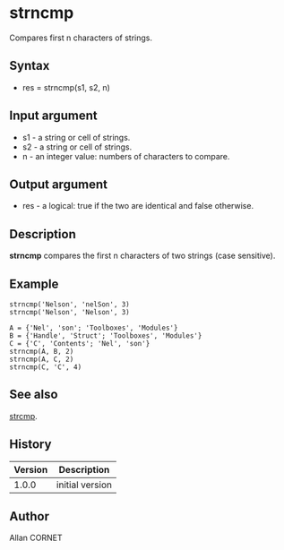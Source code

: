 

# strncmp

Compares first n characters of strings.

## Syntax

- res = strncmp(s1, s2, n)

## Input argument

 - s1 - a string or cell of strings.
 - s2 - a string or cell of strings.
 - n - an integer value: numbers of characters to compare.

## Output argument

 - res - a logical: true if the two are identical and false otherwise.

## Description

<b>strncmp</b> compares the first n characters of two strings (case sensitive).

## Example

```Nelson
strncmp('Nelson', 'nelSon', 3)
strncmp('Nelson', 'Nelson', 3)

A = {'Nel', 'son'; 'Toolboxes', 'Modules'}
B = {'Handle', 'Struct'; 'Toolboxes', 'Modules'}
C = {'C', 'Contents'; 'Nel', 'son'}
strncmp(A, B, 2)
strncmp(A, C, 2)
strncmp(C, 'C', 4)
```

## See also

[strcmp](strcmp.md).
## History

|Version|Description|
|------|------|
|1.0.0|initial version|


## Author

Allan CORNET




